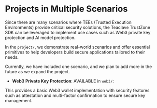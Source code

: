 # Projects in Multiple Scenarios 

Since there are many scenarios where TEEs (Trusted Execution Environments) provide critical security solutions, the Teaclave TrustZone SDK can be leveraged to implement use cases such as Web3 private key protection and AI model protection. 

In the `project/`, we demonstrate real-world scenarios and offer essential primitives to help developers build secure applications tailored to their needs.

Currently, we have included one scenario, and we plan to add more in the future as we expand the project.

- **Web3 Private Key Protection**: AVAILABLE in `web3/`:

This provides a basic Web3 wallet implementation with security features such as attestation and multi-factor confirmation to ensure secure key management.

